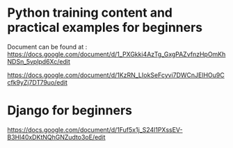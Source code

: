 # Python training content and practical examples for beginners

Document can be found at : https://docs.google.com/document/d/1_PXGkki4AzTg_GxgPAZvfnzHpOmKhNDSn_5vplpd6Xc/edit

https://docs.google.com/document/d/1KzRN_LIokSeFcyvi7DWCnJElHOu9Ccfk9yZj7DT79uo/edit

# Django for beginners
https://docs.google.com/document/d/1Fuf5x1j_S24l1PXssEV-B3Hl40xDKtNQhGNZudto3oE/edit
